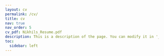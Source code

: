 ```yaml
---
layout: cv
permalink: /cv/
title: cv
nav: true
nav_order: 5
cv_pdf: Nikhils_Resume.pdf
description: This is a description of the page. You can modify it in '_pages/cv.md'. You can also change or remove the top pdf download button.
toc:
  sidebar: left
---
```

